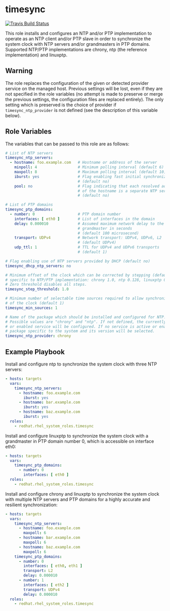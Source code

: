 timesync
========
[![Travis Build Status](https://travis-ci.org/linux-system-roles/timesync.svg?branch=master)](https://travis-ci.org/linux-system-roles/timesync)

This role installs and configures an NTP and/or PTP implementation to operate
as an NTP client and/or PTP slave in order to synchronize the system clock with
NTP servers and/or grandmasters in PTP domains. Supported NTP/PTP
implementations are chrony, ntp (the reference implementation) and linuxptp.

Warning
-------

The role replaces the configuration of the given or detected provider
service on the managed host. Previous settings will be lost, even if
they are not specified in the role variables (no attempt is made to
preserve or merge the previous settings, the configuration files are
replaced entirely). The only setting which is preserved is the choice
of provider if `timesync_ntp_provider` is not defined (see the
description of this variable below).

Role Variables
--------------

The variables that can be passed to this role are as follows:

```yaml
# List of NTP servers
timesync_ntp_servers:
  - hostname: foo.example.com   # Hostname or address of the server
    minpoll: 4                  # Minimum polling interval (default 6)
    maxpoll: 8                  # Maximum polling interval (default 10)
    iburst: yes                 # Flag enabling fast initial synchronization
                                # (default no)
    pool: no                    # Flag indicating that each resolved address
                                # of the hostname is a separate NTP server
                                # (default no)

# List of PTP domains
timesync_ptp_domains:
  - number: 0                   # PTP domain number
    interfaces: [ eth0 ]        # List of interfaces in the domain
    delay: 0.000010             # Assumed maximum network delay to the
                                # grandmaster in seconds
                                # (default 100 microsecond)
    transport: UDPv4            # Network transport: UDPv4, UDPv6, L2
                                # (default UDPv4)
    udp_ttl: 1                  # TTL for UDPv4 and UDPv6 transports
                                # (default 1)

# Flag enabling use of NTP servers provided by DHCP (default no)
timesync_dhcp_ntp_servers: no

# Minimum offset of the clock which can be corrected by stepping (default is
# specific to NTP/PTP implementation: chrony 1.0, ntp 0.128, linuxptp 0.00002).
# Zero threshold disables all steps.
timesync_step_threshold: 1.0

# Minimum number of selectable time sources required to allow synchronization
# of the clock (default 1)
timesync_min_sources: 1

# Name of the package which should be installed and configured for NTP.
# Possible values are "chrony" and "ntp". If not defined, the currently active
# or enabled service will be configured. If no service is active or enabled, a
# package specific to the system and its version will be selected.
timesync_ntp_provider: chrony
```

Example Playbook
----------------

Install and configure ntp to synchronize the system clock with three NTP servers:

```yaml
- hosts: targets
  vars:
    timesync_ntp_servers:
      - hostname: foo.example.com
        iburst: yes
      - hostname: bar.example.com
        iburst: yes
      - hostname: baz.example.com
        iburst: yes
  roles:
    - redhat.rhel_system_roles.timesync
```

Install and configure linuxptp to synchronize the system clock with a
grandmaster in PTP domain number 0, which is accessible on interface eth0:

```yaml
- hosts: targets
  vars:
    timesync_ptp_domains:
      - number: 0
        interfaces: [ eth0 ]
  roles:
    - redhat.rhel_system_roles.timesync
```

Install and configure chrony and linuxptp to synchronize the system clock with
multiple NTP servers and PTP domains for a highly accurate and resilient
synchronization:

```yaml
- hosts: targets
  vars:
    timesync_ntp_servers:
      - hostname: foo.example.com
        maxpoll: 6
      - hostname: bar.example.com
        maxpoll: 6
      - hostname: baz.example.com
        maxpoll: 6
    timesync_ptp_domains:
      - number: 0
        interfaces: [ eth0, eth1 ]
        transport: L2
        delay: 0.000010
      - number: 1
        interfaces: [ eth2 ]
        transport: UDPv4
        delay: 0.000010
  roles:
    - redhat.rhel_system_roles.timesync
```
